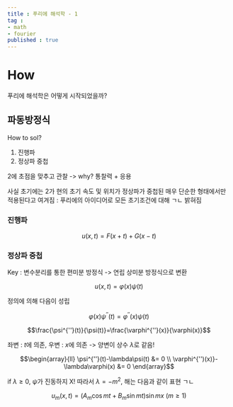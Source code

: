 ```yaml
---
title : 푸리에 해석학 - 1
tag :
- math
- fourier
published : true
---
```


# How

푸리에 해석학은 어떻게 시작되었을까?

## 파동방정식

How to sol?

1. 진행파
2. 정상파 중첩

2에 초점을 맞추고 관찰 -> why? 통찰력 + 응용

사실 초기에는 2가 현의 초기 속도 및 위치가 정상파가 중첩된 매우 단순한 형태에서만 적용된다고 여겨짐 : 푸리에의 아이디어로 모든 초기조건에 대해 ㄱㄴ 밝혀짐

### 진행파

$$u(x,t)=F(x+t)+G(x-t)$$

### 정상파 중첩

Key : 변수분리를 통한 편미분 방정식 -> 연립 상미분 방정식으로 변환

$$u(x,t)=\varphi(x)\psi(t)$$

정의에 의해 다음이 성립

$$\varphi(x)\psi^{''}(t)=\varphi^{''}(x)\psi(t)$$

$$\frac{\psi^{''}(t)}{\psi(t)}=\frac{\varphi^{''}(x)}{\varphi(x)}$$

좌변 : $t$에 의존, 우변 : $x$에 의존 -> 양변이 상수 $\lambda$로 같음!

$$\begin{array}{ll}
\psi^{''}(t)-\lambda\psi(t) &= 0 \\
\varphi^{'')(x)}-\lambda\varphi(x) &= 0
\end{array}$$

if $\lambda \geq 0$, $\psi$가 진동하지 X! 따라서 $\lambda = -m^2$, 해는 다음과 같이 표현 ㄱㄴ

$$u_m(x,t)=(A_m\cos mt+B_m\sin mt)\sin mx \ (m\geq 1)$$

